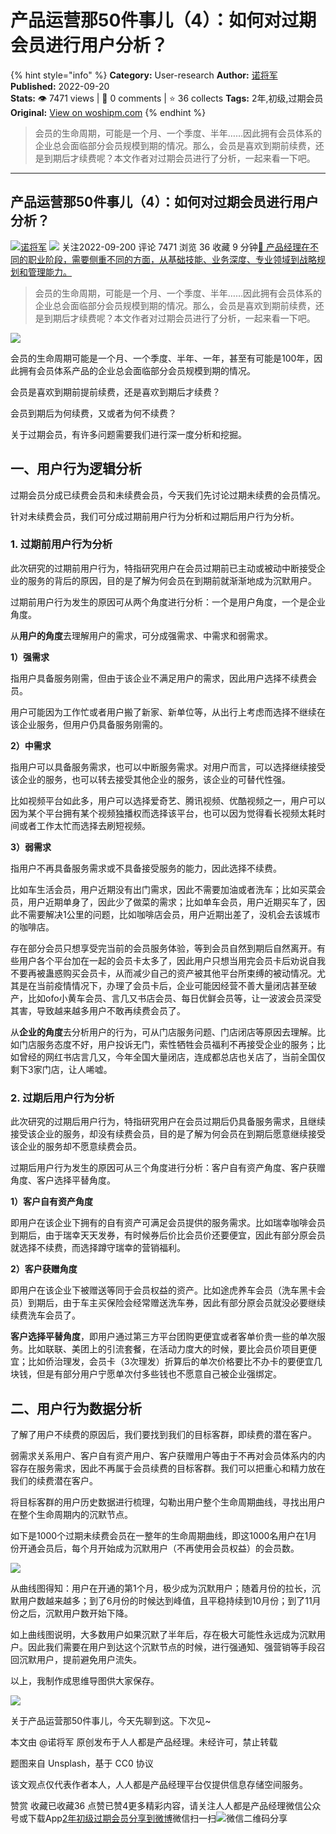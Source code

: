 # 产品运营那50件事儿（4）：如何对过期会员进行用户分析？
{% hint style="info" %}
**Category:** User-research
**Author:** [诺将军](https://www.woshipm.com/u/659218)
**Published:** 2022-09-20  
**Stats:** 👁️ 7471 views | 💬 0 comments | ⭐ 36 collects
**Tags:** 2年,初级,过期会员
**Original:** [View on woshipm.com](https://www.woshipm.com/user-research/5611082.html)
{% endhint %}
> 会员的生命周期，可能是一个月、一个季度、半年……因此拥有会员体系的企业总会面临部分会员规模到期的情况。那么，会员是喜欢到期前续费，还是到期后才续费呢？本文作者对过期会员进行了分析，一起来看一下吧。

---

## 产品运营那50件事儿（4）：如何对过期会员进行用户分析？

[![](https://static.woshipm.com/APP_U_201805_20180525221626_5852.jpeg?imageView2/1/w/72/h/72/q/100)](https://www.woshipm.com/u/659218)[诺将军](https://www.woshipm.com/u/659218) ![](https://static.woshipm.com/tag/1101_1@2x.png) 关注2022-09-200 评论 7471 浏览 36 收藏 9 分钟[🔗 产品经理在不同的职业阶段，需要侧重不同的方面，从基础技能、业务深度、专业领域到战略规划和管理能力。](https://ke.qidianla.com/courses/90pm)

> 会员的生命周期，可能是一个月、一个季度、半年……因此拥有会员体系的企业总会面临部分会员规模到期的情况。那么，会员是喜欢到期前续费，还是到期后才续费呢？本文作者对过期会员进行了分析，一起来看一下吧。

![](https://image.woshipm.com/wp-files/2022/09/k74EJfOLHYkicVOiUqnk.png)

会员的生命周期可能是一个月、一个季度、半年、一年，甚至有可能是100年，因此拥有会员体系产品的企业总会面临部分会员规模到期的情况。

会员是喜欢到期前提前续费，还是喜欢到期后才续费？

会员到期后为何续费，又或者为何不续费？

关于过期会员，有许多问题需要我们进行深一度分析和挖掘。

## 一、用户行为逻辑分析

过期会员分成已续费会员和未续费会员，今天我们先讨论过期未续费的会员情况。

针对未续费会员，我们可分成过期前用户行为分析和过期后用户行为分析。

### 1\. 过期前用户行为分析

此次研究的过期前用户行为，特指研究用户在会员过期前已主动或被动中断接受企业的服务的背后的原因，目的是了解为何会员在到期前就渐渐地成为沉默用户。

过期前用户行为发生的原因可从两个角度进行分析：一个是用户角度，一个是企业角度。

从**用户的角度**去理解用户的需求，可分成强需求、中需求和弱需求。

**1）强需求**

指用户具备服务刚需，但由于该企业不满足用户的需求，因此用户选择不续费会员。

用户可能因为工作忙或者用户搬了新家、新单位等，从出行上考虑而选择不继续在该企业服务，但用户仍具备服务刚需的。

**2）中需求**

指用户可以具备服务需求，也可以中断服务需求。对用户而言，可以选择继续接受该企业的服务，也可以转去接受其他企业的服务，该企业的可替代性强。

比如视频平台如此多，用户可以选择爱奇艺、腾讯视频、优酷视频之一，用户可以因为某个平台拥有某个视频独播权而选择该平台，也可以因为觉得看长视频太耗时间或者工作太忙而选择去刷短视频。

**3）弱需求**

指用户不再具备服务需求或不具备接受服务的能力，因此选择不续费。

比如车生活会员，用户近期没有出门需求，因此不需要加油或者洗车；比如买菜会员，用户近期单身了，因此少了做菜的需求；比如单车会员，用户近期买车了，因此不需要解决1公里的问题，比如咖啡店会员，用户近期出差了，没机会去该城市的咖啡店。

存在部分会员只想享受完当前的会员服务体验，等到会员自然到期后自然离开。有些用户各个平台加在一起的会员卡太多了，因此用户只想当用完会员卡后劝说自我不要再被蛊惑购买会员卡，从而减少自己的资产被其他平台所束缚的被动情况。尤其是在当前疫情情况下，办理了会员卡后，企业可能因经营不善大量闭店甚至破产，比如ofo小黄车会员、言几又书店会员、每日优鲜会员等，让一波波会员深受其害，导致越来越多用户不敢再续费会员了。

从**企业的角度**去分析用户的行为，可从门店服务问题、门店闭店等原因去理解。比如门店服务态度不好，用户投诉无门，索性牺牲会员福利不再接受企业的服务；比如曾经的网红书店言几又，今年全国大量闭店，连成都总店也关店了，当前全国仅剩下3家门店，让人唏嘘。

### 2\. 过期后用户行为分析

此次研究的过期后用户行为，特指研究用户在会员过期后仍具备服务需求，且继续接受该企业的服务，却没有续费会员，目的是了解为何会员在到期后愿意继续接受该企业的服务却不愿意续费会员。

过期后用户行为发生的原因可从三个角度进行分析：客户自有资产角度、客户获赠角度、客户选择平替角度。

**1）客户自有资产角度**

即用户在该企业下拥有的自有资产可满足会员提供的服务需求。比如瑞幸咖啡会员到期后，由于瑞幸天天发券，有时候券后价比会员价还要便宜，因此有部分原会员就选择不续费，而选择蹲守瑞幸的营销福利。

**2）客户获赠角度**

即用户在该企业下被赠送等同于会员权益的资产。比如途虎养车会员（洗车黑卡会员）到期后，由于车主买保险会经常赠送洗车券，因此有部分原会员就没必要继续续费洗车会员了。

**客户选择平替角度**，即用户通过第三方平台团购更便宜或者客单价贵一些的单次服务。比如联联、美团上的引流套餐，在活动力度大的时候，要比会员价项目更便宜；比如侨治理发，会员卡（3次理发）折算后的单次价格要比不办卡的要便宜几块钱，但是有部分用户宁愿单次付多些钱也不愿意自己被企业强绑定。

## 二、用户行为数据分析

了解了用户不续费的原因后，我们要找到我们的目标客群，即续费的潜在客户。

弱需求关系用户、客户自有资产用户、客户获赠用户等由于不再对会员体系内的内容存在服务需求，因此不再属于会员续费的目标客群。我们可以把重心和精力放在我们的续费潜在客户。

将目标客群的用户历史数据进行梳理，勾勒出用户整个生命周期曲线，寻找出用户在整个生命周期内的沉默节点。

如下是1000个过期未续费会员在一整年的生命周期曲线，即这1000名用户在1月份开通会员后，每个月开始成为沉默用户（不再使用会员权益）的会员数。

![](https://image.woshipm.com/wp-files/2022/09/8FnJeAl5VeoC6d55Zwu7.png)

从曲线图得知：用户在开通的第1个月，极少成为沉默用户；随着月份的拉长，沉默用户数越来越多；到了6月份的时候达到峰值，且平稳持续到10月份；到了11月份之后，沉默用户数开始下降。

如上曲线图说明，大多数用户如果沉默了半年后，存在极大可能性永远成为沉默用户。因此我们需要在用户到达这个沉默节点的时候，进行强通知、强营销等手段召回沉默用户，提前避免用户流失。

以上，我制作成思维导图供大家保存。

![](https://image.woshipm.com/wp-files/2022/09/0eyVfDpqh2GR3aFzjVrn.png)

关于产品运营那50件事儿，今天先聊到这。下次见~

本文由 @诺将军 原创发布于人人都是产品经理。未经许可，禁止转载

题图来自 Unsplash，基于 CC0 协议

该文观点仅代表作者本人，人人都是产品经理平台仅提供信息存储空间服务。

赞赏 收藏已收藏36 点赞已赞4更多精彩内容，请关注人人都是产品经理微信公众号或下载App[2年](https://www.woshipm.com/tag/2%e5%b9%b4)[初级](https://www.woshipm.com/tag/%e5%88%9d%e7%ba%a7)[过期会员](https://www.woshipm.com/tag/%e8%bf%87%e6%9c%9f%e4%bc%9a%e5%91%98)[分享到微博](https://service.weibo.com/share/share.php?appkey=2775287854&title=产品运营那50件事儿（4）：如何对过期会员进行用户分析？&url=https://www.woshipm.com/user-research/5611082.html&pic=https://image.woshipm.com/wp-files/2022/09/k74EJfOLHYkicVOiUqnk.png)微信扫一扫![微信二维码](https://api.pwmqr.com/qrcode/create/?url=https://www.woshipm.com/user-research/5611082.html)分享